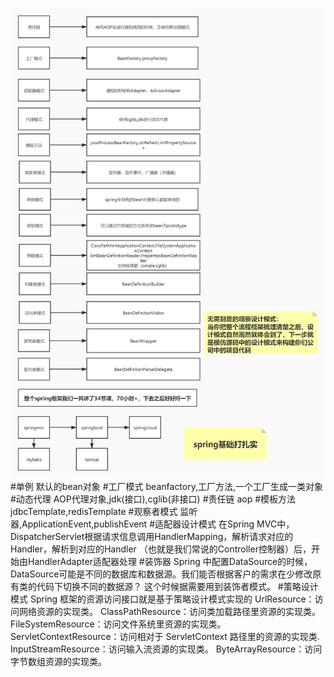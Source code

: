 ![](.z_spring_01_ioc_05_依赖注入_注入方式_注入对应beanprocessor_循环依赖_三级缓存_images/spring中的设计模式.jpg)
#单例
默认的bean对象
#工厂模式
beanfactory,工厂方法,一个工厂生成一类对象
#动态代理
AOP代理对象,jdk(接口),cglib(非接口)
#责任链
aop
#模板方法
jdbcTemplate,redisTemplate
#观察者模式
监听器,ApplicationEvent,publishEvent
#适配器设计模式
在Spring MVC中，DispatcherServlet根据请求信息调用HandlerMapping，解析请求对应的Handler，解析到对应的Handler
（也就是我们常说的Controller控制器）后，开始由HandlerAdapter适配器处理
#装饰器
Spring 中配置DataSource的时候，DataSource可能是不同的数据库和数据源。我们能否根据客户的需求在少修改原有类的代码下切换不同的数据源？
这个时候据需要用到装饰者模式。
#策略设计模式
Spring 框架的资源访问接口就是基于策略设计模式实现的
UrlResource：访问网络资源的实现类。
ClassPathResource：访问类加载路径里资源的实现类。
FileSystemResource：访问文件系统里资源的实现类。
ServletContextResource：访问相对于 ServletContext 路径里的资源的实现类.
InputStreamResource：访问输入流资源的实现类。
ByteArrayResource：访问字节数组资源的实现类。
